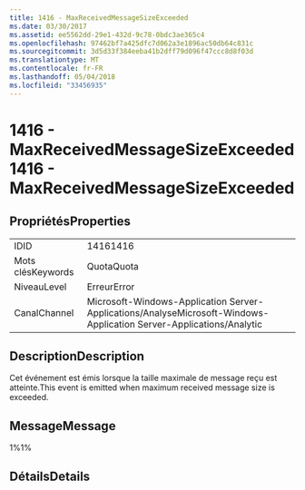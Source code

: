 ```yaml
---
title: 1416 - MaxReceivedMessageSizeExceeded
ms.date: 03/30/2017
ms.assetid: ee5562dd-29e1-432d-9c78-0bdc3ae365c4
ms.openlocfilehash: 97462bf7a425dfc7d062a3e1896ac50db64c831c
ms.sourcegitcommit: 3d5d33f384eeba41b2dff79d096f47ccc8d8f03d
ms.translationtype: MT
ms.contentlocale: fr-FR
ms.lasthandoff: 05/04/2018
ms.locfileid: "33456935"
---
```

# <a name="1416---maxreceivedmessagesizeexceeded"></a><span data-ttu-id="d7fc9-102">1416 - MaxReceivedMessageSizeExceeded</span><span class="sxs-lookup"><span data-stu-id="d7fc9-102">1416 - MaxReceivedMessageSizeExceeded</span></span>
## <a name="properties"></a><span data-ttu-id="d7fc9-103">Propriétés</span><span class="sxs-lookup"><span data-stu-id="d7fc9-103">Properties</span></span>  
  
|||  
|-|-|  
|<span data-ttu-id="d7fc9-104">ID</span><span class="sxs-lookup"><span data-stu-id="d7fc9-104">ID</span></span>|<span data-ttu-id="d7fc9-105">1416</span><span class="sxs-lookup"><span data-stu-id="d7fc9-105">1416</span></span>|  
|<span data-ttu-id="d7fc9-106">Mots clés</span><span class="sxs-lookup"><span data-stu-id="d7fc9-106">Keywords</span></span>|<span data-ttu-id="d7fc9-107">Quota</span><span class="sxs-lookup"><span data-stu-id="d7fc9-107">Quota</span></span>|  
|<span data-ttu-id="d7fc9-108">Niveau</span><span class="sxs-lookup"><span data-stu-id="d7fc9-108">Level</span></span>|<span data-ttu-id="d7fc9-109">Erreur</span><span class="sxs-lookup"><span data-stu-id="d7fc9-109">Error</span></span>|  
|<span data-ttu-id="d7fc9-110">Canal</span><span class="sxs-lookup"><span data-stu-id="d7fc9-110">Channel</span></span>|<span data-ttu-id="d7fc9-111">Microsoft-Windows-Application Server-Applications/Analyse</span><span class="sxs-lookup"><span data-stu-id="d7fc9-111">Microsoft-Windows-Application Server-Applications/Analytic</span></span>|  
  
## <a name="description"></a><span data-ttu-id="d7fc9-112">Description</span><span class="sxs-lookup"><span data-stu-id="d7fc9-112">Description</span></span>  
 <span data-ttu-id="d7fc9-113">Cet événement est émis lorsque la taille maximale de message reçu est atteinte.</span><span class="sxs-lookup"><span data-stu-id="d7fc9-113">This event is emitted when maximum received message size is exceeded.</span></span>  
  
## <a name="message"></a><span data-ttu-id="d7fc9-114">Message</span><span class="sxs-lookup"><span data-stu-id="d7fc9-114">Message</span></span>  
 <span data-ttu-id="d7fc9-115">1%</span><span class="sxs-lookup"><span data-stu-id="d7fc9-115">1%</span></span>  
  
## <a name="details"></a><span data-ttu-id="d7fc9-116">Détails</span><span class="sxs-lookup"><span data-stu-id="d7fc9-116">Details</span></span>

